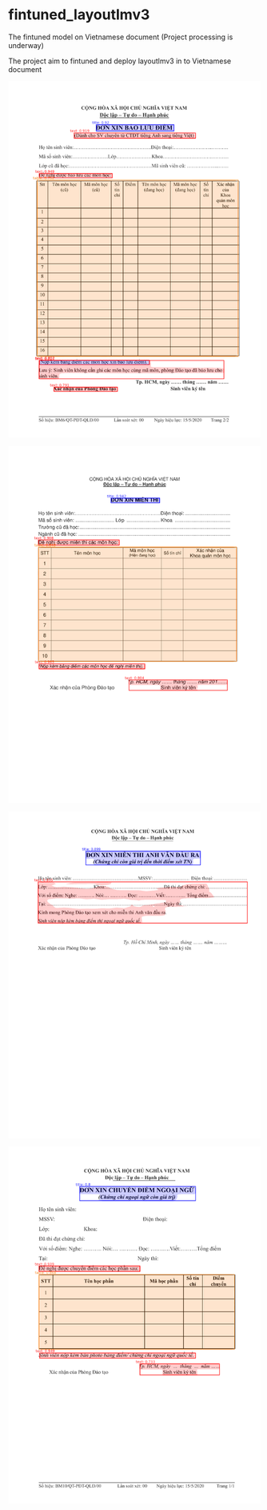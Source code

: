 # fintuned_layoutlmv3
The fintuned model on Vietnamese document (Project processing is underway)

The project aim to fintuned and deploy layoutlmv3 in to Vietnamese document

![](output/368511404_1485349595584458_9008651592103575682_n.png)

![](output/370286775_181269091688746_188638695635482337_n.png)

![](output/387543842_786348516598933_8784564971108246124_n.png)

![](output/385514925_995265578198628_5642144304021953668_n.png)

